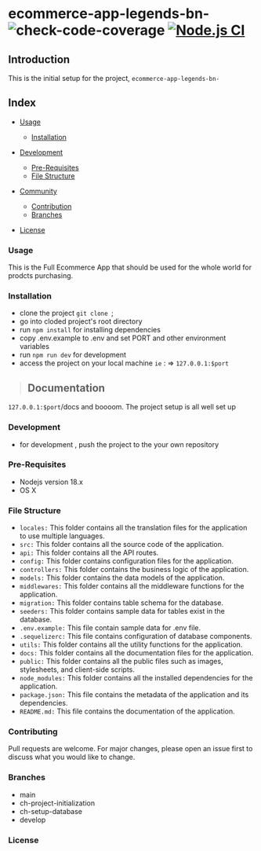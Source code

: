 # ecommerce-app-legends-bn-   ![check-code-coverage](https://img.shields.io/badge/code--coverage-96.66%25-brightgreen) [![Node.js CI](https://github.com/atlp-rwanda/ecommerce-app-legends-bn/actions/workflows/node.js.yml/badge.svg)](https://github.com/atlp-rwanda/ecommerce-app-legends-bn/actions/workflows/node.js.yml)
## Introduction

This is the initial setup for the project, `ecommerce-app-legends-bn-`

## Index

- [Usage](#usage)
  - [Installation](#installation)
- [Development](#development)
  - [Pre-Requisites](#pre-requisites)
  - [File Structure](#file-structure)

- [Community](#community)
  - [Contribution](#contribution)
  - [Branches](#branches)

- [License](#license)

### Usage

This is the Full Ecommerce App that should be used for the whole world for prodcts purchasing.

### Installation

- clone the project `git clone `;
- go into cloded project's root directory
- run `npm install` for installing dependencies
- copy .env.example to .env and set PORT and other environment variables
- run `npm run dev` for development
- access the project on your local machine ```ie``` : => `127.0.0.1:$port` 

>## Documentation 
 
`127.0.0.1:$port`/docs and boooom. The project setup is all well set up

### Development

- for development , push the project to the your own repository

### Pre-Requisites

- Nodejs version 18.x
- OS X 

### File Structure

- `locales:` This folder contains all the translation files for the application to use multiple languages.
- `src:` This folder contains all the source code of the application.
-  `api:` This folder contains all the API routes.
-  `config:` This folder contains configuration files for the application.
-  `controllers:` This folder contains the business logic of the application.
-  `models:` This folder contains the data models of the application.
-  `middlewares:` This folder contains all the middleware functions for the application.
-  `migration:` This folder contains table schema for the database.
-  `seeders:` This folder contains  sample data for  tables exist in the database.
-  `.env.example:` This file contain sample data for .env file.
-  `.sequelizerc:` This file contains configuration of database components.
-  `utils:` This folder contains all the utility functions for the application.
- `docs:` This folder contains all the documentation files for the application.
- `public:` This folder contains all the public files such as images, stylesheets, and client-side scripts.
- `node_modules:` This folder contains all the installed dependencies for the application.
- `package.json:` This file contains the metadata of the application and its dependencies.
- `README.md:` This file contains the documentation of the application.

### Contributing

Pull requests are welcome. For major changes, please open an issue first
to discuss what you would like to change.

### Branches

- main 
- ch-project-initialization
- ch-setup-database
- develop

### License